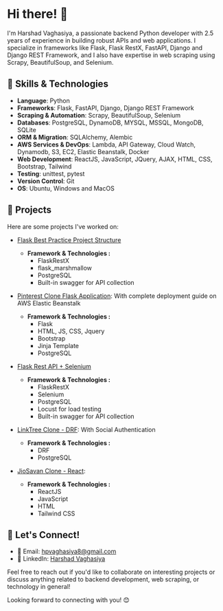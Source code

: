 # Hi there! 👋

I'm Harshad Vaghasiya, a passionate backend Python developer with 2.5 years of experience in building robust APIs and web applications. I specialize in frameworks like Flask, Flask RestX, FastAPI, Django and Django REST Framework, and I also have expertise in web scraping using Scrapy, BeautifulSoup, and Selenium.

## 🔧 Skills & Technologies

- **Language**: Python
- **Frameworks**: Flask, FastAPI, Django, Django REST Framework
- **Scraping & Automation**: Scrapy, BeautifulSoup, Selenium
- **Databases**: PostgreSQL, DynamoDB, MYSQL, MSSQL, MongoDB, SQLite
- **ORM & Migration**: SQLAlchemy, Alembic
- **AWS Services & DevOps**: Lambda, API Gateway, Cloud Watch, Dynamodb, S3, EC2, Elastic Beanstalk, Docker
- **Web Development**: ReactJS, JavaScript, JQuery, AJAX, HTML, CSS, Bootstrap, Tailwind
- **Testing**: unittest, pytest
- **Version Control**: Git
- **OS**: Ubuntu, Windows and MacOS

## 🚀 Projects

Here are some projects I've worked on:

- [Flask Best Practice Project Structure](https://github.com/harshad8210/BlogApp-FlaskRestX)
  - **Framework & Technologies :**
    - FlaskRestX
    - flask_marshmallow
    - PostgreSQL
    - Built-in swagger for API collection

- [Pinterest Clone Flask Application](https://github.com/harshad8210/Pinterest-Clone): With complete deployment guide on AWS Elastic Beanstalk 
  - **Framework & Technologies :**
    - Flask
    - HTML, JS, CSS, Jquery
    - Bootstrap
    - Jinja Template
    - PostgreSQL

- [Flask Rest API + Selenium](https://github.com/harshad8210/BlogApp-FlaskRestX)
  - **Framework & Technologies :**
    - FlaskRestX
    - Selenium
    - PostgreSQL
    - Locust for load testing
    - Built-in swagger for API collection

- [LinkTree Clone - DRF](https://github.com/harshad8210/LinkTree-DRF): With Social Authentication
  - **Framework & Technologies :**
    - DRF
    - PostgreSQL

- [JioSavan Clone - React](https://github.com/harshad8210/JioSavan-Clone):
  - **Framework & Technologies :**
    - ReactJS
    - JavaScript
    - HTML
    - Tailwind CSS


## 💬 Let's Connect!

- 📧 Email: hpvaghasiya8@gmail.com
- 🔗 LinkedIn: [Harshad Vaghasiya](https://www.linkedin.com/in/harshad-vaghasiya-961272213)

Feel free to reach out if you'd like to collaborate on interesting projects or discuss anything related to backend development, web scraping, or technology in general!

Looking forward to connecting with you! 😊
